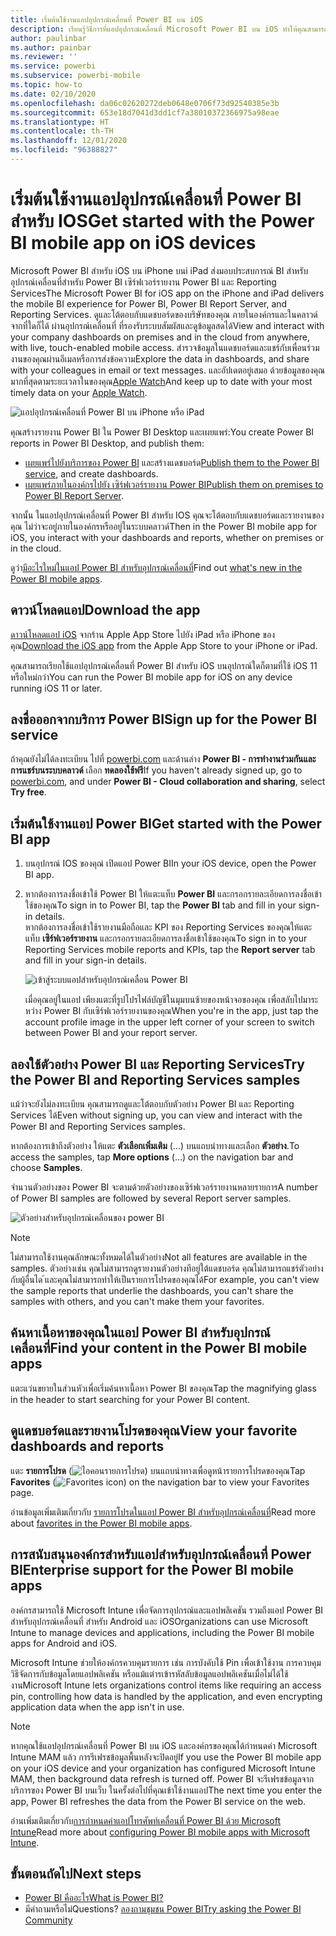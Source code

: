 ```yaml
---
title: เริ่มต้นใช้งานแอปอุปกรณ์เคลื่อนที่ Power BI บน iOS
description: เรียนรู้วิธีการที่แอปอุปกรณ์เคลื่อนที่ Microsoft Power BI บน iOS ทำให้คุณสามารถพกพา Power BI ไปได้ทุกที่ พร้อมการเข้าถึงข้อมูลทางธุรกิจภายในองค์กรและในระบบคลาวด์ผ่านอุปกรณ์เคลื่อนที่
author: paulinbar
ms.author: painbar
ms.reviewer: ''
ms.service: powerbi
ms.subservice: powerbi-mobile
ms.topic: how-to
ms.date: 02/10/2020
ms.openlocfilehash: da06c02620272deb0648e0706f73d92540385e3b
ms.sourcegitcommit: 653e18d7041d3dd1cf7a38010372366975a98eae
ms.translationtype: HT
ms.contentlocale: th-TH
ms.lasthandoff: 12/01/2020
ms.locfileid: "96388827"
---
```

# <a name="get-started-with-the-power-bi-mobile-app-on-ios-devices"></a><span data-ttu-id="43f14-103">เริ่มต้นใช้งานแอปอุปกรณ์เคลื่อนที่ Power BI สำหรับ IOS</span><span class="sxs-lookup"><span data-stu-id="43f14-103">Get started with the Power BI mobile app on iOS devices</span></span>
<span data-ttu-id="43f14-104">Microsoft Power BI สำหรับ iOS บน iPhone บนi iPad ส่งมอบประสบการณ์ BI สำหรับอุปกรณ์เคลื่อนที่สำหรับ Power BI เซิร์ฟเวอร์รายงาน Power BI และ Reporting Services</span><span class="sxs-lookup"><span data-stu-id="43f14-104">The Microsoft Power BI for iOS app on the iPhone and iPad delivers the mobile BI experience for Power BI, Power BI Report Server, and Reporting Services.</span></span> <span data-ttu-id="43f14-105">ดูและโต้ตอบกับแดชบอร์ดของบริษัทของคุณ ภายในองค์กรและในคลาวด์ จากที่ใดก็ได้ ผ่านอุปกรณ์เคลื่อนที่ ที่รองรับระบบสัมผัสและดูข้อมูลสดได้</span><span class="sxs-lookup"><span data-stu-id="43f14-105">View and interact with your company dashboards on premises and in the cloud from anywhere, with live, touch-enabled mobile access.</span></span> <span data-ttu-id="43f14-106">สำรวจข้อมูลในแดชบอร์ดและแชร์กับเพื่อนร่วมงานของคุณผ่านอีเมลหรือการส่งข้อความ</span><span class="sxs-lookup"><span data-stu-id="43f14-106">Explore the data in dashboards, and share with your colleagues in email or text messages.</span></span> <span data-ttu-id="43f14-107">และอัปเดตอยู่เสมอ ด้วยข้อมูลของคุณมากที่สุดตามระยะเวลาในของคุณ[Apple Watch](mobile-apple-watch.md)</span><span class="sxs-lookup"><span data-stu-id="43f14-107">And keep up to date with your most timely data on your [Apple Watch](mobile-apple-watch.md).</span></span>  

![แอปอุปกรณ์เคลื่อนที่ Power BI บน iPhone หรือ iPad](./media/mobile-iphone-app-get-started/pbi_ipad_iphonedevices.png)

<span data-ttu-id="43f14-109">คุณสร้างรายงาน Power BI ใน Power BI Desktop และเผยแพร่:</span><span class="sxs-lookup"><span data-stu-id="43f14-109">You create Power BI reports in Power BI Desktop, and publish them:</span></span>

* <span data-ttu-id="43f14-110">[เผยแพร่ไปยังบริการของ Power BI](../../fundamentals/service-get-started.md) และสร้างแดชบอร์ด</span><span class="sxs-lookup"><span data-stu-id="43f14-110">[Publish them to the Power BI service](../../fundamentals/service-get-started.md), and create dashboards.</span></span>
* <span data-ttu-id="43f14-111">[เผยแพร่ภายในองค์กรไปยัง เซิร์ฟเวอร์รายงาน Power BI](../../report-server/quickstart-create-powerbi-report.md)</span><span class="sxs-lookup"><span data-stu-id="43f14-111">[Publish them on premises to Power BI Report Server](../../report-server/quickstart-create-powerbi-report.md).</span></span>

<span data-ttu-id="43f14-112">จากนั้น ในแอปอุปกรณ์เคลื่อนที่ Power BI สำหรับ IOS คุณจะโต้ตอบกับแดชบอร์ดและรายงานของคุณ ไม่ว่าจะอยู่ภายในองค์กรหรืออยู่ในระบบคลาวด์</span><span class="sxs-lookup"><span data-stu-id="43f14-112">Then in the Power BI mobile app for iOS, you interact with your dashboards and reports, whether on premises or in the cloud.</span></span>

<span data-ttu-id="43f14-113">ดูว่า[มีอะไรใหม่ในแอป Power BI สำหรับอุปกรณ์เคลื่อนที่](mobile-whats-new-in-the-mobile-apps.md)</span><span class="sxs-lookup"><span data-stu-id="43f14-113">Find out [what's new in the Power BI mobile apps](mobile-whats-new-in-the-mobile-apps.md).</span></span>

## <a name="download-the-app"></a><span data-ttu-id="43f14-114">ดาวน์โหลดแอป</span><span class="sxs-lookup"><span data-stu-id="43f14-114">Download the app</span></span>
<span data-ttu-id="43f14-115">[ดาวน์โหลดแอป iOS](https://go.microsoft.com/fwlink/?LinkId=522062 "ดาวน์โหลดแอป iOS") จากร้าน Apple App Store ไปยัง iPad หรือ iPhone ของคุณ</span><span class="sxs-lookup"><span data-stu-id="43f14-115">[Download the iOS app](https://go.microsoft.com/fwlink/?LinkId=522062 "Download the iOS app")  from the Apple App Store to your iPhone or iPad.</span></span>

<span data-ttu-id="43f14-116">คุณสามารถเรียกใช้แอปอุปกรณ์เคลื่อนที่ Power BI สำหรับ iOS บนอุปกรณ์ใดก็ตามที่ใช้ iOS 11 หรือใหม่กว่า</span><span class="sxs-lookup"><span data-stu-id="43f14-116">You can run the Power BI mobile app for iOS on any device running iOS 11 or later.</span></span> 

## <a name="sign-up-for-the-power-bi-service"></a><span data-ttu-id="43f14-117">ลงชื่อออกจากบริการ Power BI</span><span class="sxs-lookup"><span data-stu-id="43f14-117">Sign up for the Power BI service</span></span>
<span data-ttu-id="43f14-118">ถ้าคุณยังไม่ได้ลงทะเบียน ไปที่ [powerbi.com](https://powerbi.microsoft.com/get-started/) และด้านล่าง **Power BI - การทำงานร่วมกันและการแชร์บนระบบคลาวด์** เลือก **ทดลองใช้ฟรี**</span><span class="sxs-lookup"><span data-stu-id="43f14-118">If you haven't already signed up, go to [powerbi.com](https://powerbi.microsoft.com/get-started/), and under **Power BI - Cloud collaboration and sharing**, select **Try free**.</span></span>


## <a name="get-started-with-the-power-bi-app"></a><span data-ttu-id="43f14-119">เริ่มต้นใช้งานแอป Power BI</span><span class="sxs-lookup"><span data-stu-id="43f14-119">Get started with the Power BI app</span></span>
1. <span data-ttu-id="43f14-120">บนอุปกรณ์ IOS ของคุณ่ เปิดแอป Power BI</span><span class="sxs-lookup"><span data-stu-id="43f14-120">In your iOS device, open the Power BI app.</span></span>
2. <span data-ttu-id="43f14-121">หากต้องการลงชื่อเข้าใช้ Power BI ให้แตะแท็บ **Power BI** และกรอกรายละเอียดการลงชื่อเข้าใช้ของคุณ</span><span class="sxs-lookup"><span data-stu-id="43f14-121">To sign in to Power BI, tap the **Power BI** tab and fill in your sign-in details.</span></span>  
   <span data-ttu-id="43f14-122">หากต้องการลงชื่อเข้าใช้รายงานมือถือและ KPI ของ Reporting Services ของคุณให้แตะแท็บ **เซิร์ฟเวอร์รายงาน** และกรอกรายละเอียดการลงชื่อเข้าใช้ของคุณ</span><span class="sxs-lookup"><span data-stu-id="43f14-122">To sign in to your Reporting Services mobile reports and KPIs, tap the **Report server** tab and fill in your sign-in details.</span></span>
   
   ![เข้าสู่ระบบแอปสำหรับอุปกรณ์เคลื่อน Power BI](./media/mobile-iphone-app-get-started/power-bi-connect-to-login.png)
   
   <span data-ttu-id="43f14-124">เมื่อคุณอยู่ในแอป เพียงแตะที่รูปโปรไฟล์บัญชีในมุมบนซ้ายของหน้าจอของคุณ เพื่อสลับไปมาระหว่าง Power BI กับเซิร์ฟเวอร์รายงานของคุณ</span><span class="sxs-lookup"><span data-stu-id="43f14-124">When you're in the app, just tap the account profile image in the upper left corner of your screen to switch between Power BI and your report server.</span></span> 

## <a name="try-the-power-bi-and-reporting-services-samples"></a><span data-ttu-id="43f14-125">ลองใช้ตัวอย่าง Power BI และ Reporting Services</span><span class="sxs-lookup"><span data-stu-id="43f14-125">Try the Power BI and Reporting Services samples</span></span>
<span data-ttu-id="43f14-126">แม้ว่าจะยังไม่ลงทะเบียน คุณสามารถดูและโต้ตอบกับตัวอย่าง Power BI และ Reporting Services ได้</span><span class="sxs-lookup"><span data-stu-id="43f14-126">Even without signing up, you can view and interact with the Power BI and Reporting Services samples.</span></span>

<span data-ttu-id="43f14-127">หากต้องการเข้าถึงตัวอย่าง ให้แตะ **ตัวเลือกเพิ่มเติม** (...) บนแถบนำทางและเลือก **ตัวอย่าง**.</span><span class="sxs-lookup"><span data-stu-id="43f14-127">To access the samples, tap **More options** (...) on the navigation bar and choose **Samples**.</span></span>

<span data-ttu-id="43f14-128">จำนวนตัวอย่างของ Power BI จะตามด้วยตัวอย่างของเซิร์ฟเวอร์รายงานหลายรายการ</span><span class="sxs-lookup"><span data-stu-id="43f14-128">A number of Power BI samples are followed by several Report server samples.</span></span>

   ![ตัวอย่างสำหรับอุปกรณ์เคลื่อนของ power BI](./media/mobile-iphone-app-get-started/power-bi-iphone-powerbi-samples.png)
   
   > [!NOTE]
   > <span data-ttu-id="43f14-130">ไม่สามารถใช้งานคุณลักษณะทั้งหมดได้ในตัวอย่าง</span><span class="sxs-lookup"><span data-stu-id="43f14-130">Not all features are available in the samples.</span></span> <span data-ttu-id="43f14-131">ตัวอย่างเช่น คุณไม่สามารถดูรายงานตัวอย่างทีอยู่ใต้แดชบอร์ด คุณไม่สามารถแชร์ตัวอย่างกับผู้อื่นได ้และคุณไม่สามารถทำให้เป็นรายการโปรดของคุณได้</span><span class="sxs-lookup"><span data-stu-id="43f14-131">For example, you can't view the sample reports that underlie the dashboards, you can't share the samples with others, and you can't make them your favorites.</span></span> 
   > 
   >

## <a name="find-your-content-in-the-power-bi-mobile-apps"></a><span data-ttu-id="43f14-132">ค้นหาเนื้อหาของคุณในแอป Power BI สำหรับอุปกรณ์เคลื่อนที่</span><span class="sxs-lookup"><span data-stu-id="43f14-132">Find your content in the Power BI mobile apps</span></span>

<span data-ttu-id="43f14-133">แตะแว่นขยายในส่วนหัวเพื่อเริ่มค้นหาเนื้อหา Power BI ของคุณ</span><span class="sxs-lookup"><span data-stu-id="43f14-133">Tap the magnifying glass in the header to start searching for your Power BI content.</span></span>

## <a name="view-your-favorite-dashboards-and-reports"></a><span data-ttu-id="43f14-134">ดูแดชบอร์ดและรายงานโปรดของคุณ</span><span class="sxs-lookup"><span data-stu-id="43f14-134">View your favorite dashboards and reports</span></span>
<span data-ttu-id="43f14-135">แตะ **รายการโปรด** (![ไอคอนรายการโปรด](./media/mobile-iphone-app-get-started/power-bi-mobile-apps-home-favorites-icon.png)) บนแถบนำทางเพื่อดูหน้ารายการโปรดของคุณ</span><span class="sxs-lookup"><span data-stu-id="43f14-135">Tap **Favorites** (![Favorites icon](./media/mobile-iphone-app-get-started/power-bi-mobile-apps-home-favorites-icon.png)) on the navigation bar to view your Favorites page.</span></span> 

<span data-ttu-id="43f14-136">อ่านข้อมูลเพิ่มเติมเกี่ยวกับ [รายการโปรดในแอป Power BI สำหรับอุปกรณ์เคลื่อนที่](mobile-apps-favorites.md)</span><span class="sxs-lookup"><span data-stu-id="43f14-136">Read more about [favorites in the Power BI mobile apps](mobile-apps-favorites.md).</span></span>

## <a name="enterprise-support-for-the-power-bi-mobile-apps"></a><span data-ttu-id="43f14-137">การสนับสนุนองค์กรสำหรับแอปสำหรับอุปกรณ์เคลื่อนที่ Power BI</span><span class="sxs-lookup"><span data-stu-id="43f14-137">Enterprise support for the Power BI mobile apps</span></span>
<span data-ttu-id="43f14-138">องค์กรสามารถใช้ Microsoft Intune เพื่อจัดการอุปกรณ์และแอปพลิเคชัน รวมถึงแอป Power BI สำหรับอุปกรณ์เคลื่อนที่ สำหรับ Android และ iOS</span><span class="sxs-lookup"><span data-stu-id="43f14-138">Organizations can use Microsoft Intune to manage devices and applications, including the Power BI mobile apps for Android and iOS.</span></span>

<span data-ttu-id="43f14-139">Microsoft Intune ช่วยให้องค์กรควบคุมรายการ เช่น การบังคับใช้ Pin เพื่อเข้าใช้งาน การควบคุมวิธีจัดการกับข้อมูลโดยแอปพลิเคชัน หรือแม้แต่ารเข้ารหัสลับข้อมูลแอปพลิเคชันเมื่อไม่ได้ใช้งาน</span><span class="sxs-lookup"><span data-stu-id="43f14-139">Microsoft Intune lets organizations control items like requiring an access pin, controlling how data is handled by the application, and even encrypting application data when the app isn't in use.</span></span>

> [!NOTE]
> <span data-ttu-id="43f14-140">หากคุณใช้แอปอุปกรณ์เคลื่อนที่ Power BI บน iOS และองค์กรของคุณได้กำหนดค่า Microsoft Intune MAM แล้ว การรีเฟรชข้อมูลพื้นหลังจะปิดอยู่</span><span class="sxs-lookup"><span data-stu-id="43f14-140">If you use the Power BI mobile app on your iOS device and your organization has configured Microsoft Intune MAM, then background data refresh is turned off.</span></span> <span data-ttu-id="43f14-141">Power BI จะรีเฟรชข้อมูลจากบริการของ Power BI บนเว็บ ในครั้งต่อไปที่คุณเข้าใช้งานแอป</span><span class="sxs-lookup"><span data-stu-id="43f14-141">The next time you enter the app, Power BI refreshes the data from the Power BI service on the web.</span></span>
> 

<span data-ttu-id="43f14-142">อ่านเพิ่มเติมเกี่ยวกับ[การกำหนดค่าแอปโทรศัพท์เคลื่อนที่ Power BI ด้วย Microsoft Intune](../../admin/service-admin-mobile-intune.md)</span><span class="sxs-lookup"><span data-stu-id="43f14-142">Read more about [configuring Power BI mobile apps with Microsoft Intune](../../admin/service-admin-mobile-intune.md).</span></span> 

## <a name="next-steps"></a><span data-ttu-id="43f14-143">ขั้นตอนถัดไป</span><span class="sxs-lookup"><span data-stu-id="43f14-143">Next steps</span></span>

* [<span data-ttu-id="43f14-144">Power BI คืออะไร</span><span class="sxs-lookup"><span data-stu-id="43f14-144">What is Power BI?</span></span>](../../fundamentals/power-bi-overview.md)
* <span data-ttu-id="43f14-145">มีคำถามหรือไม่</span><span class="sxs-lookup"><span data-stu-id="43f14-145">Questions?</span></span> [<span data-ttu-id="43f14-146">ลองถามชุมชน Power BI</span><span class="sxs-lookup"><span data-stu-id="43f14-146">Try asking the Power BI Community</span></span>](https://community.powerbi.com/)
